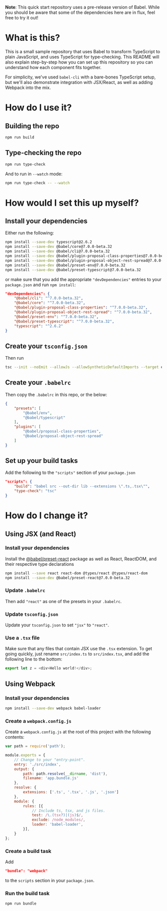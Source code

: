 **Note**: This quick start repository uses a pre-release version of Babel. While you should be aware that some of the dependencies here are in flux, feel free to try it out!

# What is this?

This is a small sample repository that uses Babel to transform TypeScript to plain JavaScript, and uses TypeScript for type-checking.
This README will also explain step-by-step how you can set up this repository so you can understand how each component fits together.

For simplicity, we've used `babel-cli` with a bare-bones TypeScript setup, but we'll also demonstrate integration with JSX/React, as well as adding Webpack into the mix.

# How do I use it?

## Building the repo

```sh
npm run build
```

## Type-checking the repo

```sh
npm run type-check
```

And to run in `--watch` mode:

```sh
npm run type-check -- --watch
```

# How would I set this up myself?

## Install your dependencies

Either run the following:

```sh
npm install --save-dev typescript@2.6.2
npm install --save-dev @babel/core@7.0.0-beta.32
npm install --save-dev @babel/cli@7.0.0-beta.32
npm install --save-dev @babel/plugin-proposal-class-properties@7.0.0-beta.32
npm install --save-dev @babel/plugin-proposal-object-rest-spread@7.0.0-beta.32
npm install --save-dev @babel/preset-env@7.0.0-beta.32
npm install --save-dev @babel/preset-typescript@7.0.0-beta.32
```

or make sure that you add the appropriate `"devDependencies"` entries to your `package.json` and run `npm install`:

```json
"devDependencies": {
    "@babel/cli": "^7.0.0-beta.32",
    "@babel/core": "^7.0.0-beta.32",
    "@babel/plugin-proposal-class-properties": "^7.0.0-beta.32",
    "@babel/plugin-proposal-object-rest-spread": "^7.0.0-beta.32",
    "@babel/preset-env": "^7.0.0-beta.32",
    "@babel/preset-typescript": "^7.0.0-beta.32",
    "typescript": "^2.6.2"
}
```

## Create your `tsconfig.json`

Then run

```sh
tsc --init --noEmit --allowJs --allowSyntheticDefaultImports --target esnext
```

## Create your `.babelrc`

Then copy the `.babelrc` in this repo, or the below:

```json
{
    "presets": [
        "@babel/env",
        "@babel/typescript"
    ],
    "plugins": [
        "@babel/proposal-class-properties",
        "@babel/proposal-object-rest-spread"
    ]
}
```

## Set up your build tasks

Add the following to the `"scripts"` section of your `package.json`

```json
"scripts": {
    "build": "babel src --out-dir lib --extensions \".ts,.tsx\"",
    "type-check": "tsc"
}
```

# How do I change it?

## Using JSX (and React)

### Install your dependencies

Install the [@babel/preset-react](https://www.npmjs.com/package/@babel/preset-react) package as well as React, ReactDOM, and their respective type declarations

```sh
npm install --save react react-dom @types/react @types/react-dom
npm install --save-dev @babel/preset-react@7.0.0-beta.32
```

### Update `.babelrc`

Then add `"react"` as one of the presets in your `.babelrc`.

### Update `tsconfig.json`

Update your `tsconfig.json` to set `"jsx"` to `"react"`.

### Use a `.tsx` file

Make sure that any files that contain JSX use the `.tsx` extension.
To get going quickly, just rename `src/index.ts` to `src/index.tsx`, and add the following line to the bottom:

```ts
export let z = <div>Hello world!</div>;
```

## Using Webpack

### Install your dependencies

```sh
npm install --save-dev webpack babel-loader
```

### Create a `webpack.config.js`

Create a `webpack.config.js` at the root of this project with the following contents:

```js
var path = require('path');

module.exports = {
    // Change to your "entry-point".
    entry: './src/index',
    output: {
        path: path.resolve(__dirname, 'dist'),
        filename: 'app.bundle.js'
    },
    resolve: {
        extensions: ['.ts', '.tsx', '.js', '.json']
    },
    module: {
        rules: [{
            // Include ts, tsx, and js files.
            test: /\.(tsx?)|(js)$/,
            exclude: /node_modules/,
            loader: 'babel-loader',
        }],
    }
};
```

### Create a build task

Add

```json
"bundle": "webpack"
```

to the `scripts` section in your `package.json`.

### Run the build task

```
npm run bundle
```
